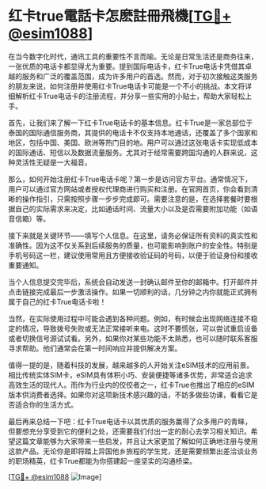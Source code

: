 # 红卡true電話卡怎麽註冊飛機[[TG💪+ @esim1088](https://t.me/s/esim1088)]

在当今数字化时代，通讯工具的重要性不言而喻。无论是日常生活还是商务往来，一张优质的电话卡都显得尤为重要。提到国际电话卡，红卡True电话卡凭借其卓越的服务和广泛的覆盖范围，成为许多用户的首选。然而，对于初次接触这类服务的朋友来说，如何注册并使用红卡True电话卡可能是一个不小的挑战。本文将详细解析红卡True电话卡的注册流程，并分享一些实用的小贴士，帮助大家轻松上手。

首先，让我们来了解一下红卡True电话卡的基本信息。红卡True是一家总部位于泰国的国际通信服务商，其提供的电话卡不仅支持本地通话，还覆盖了多个国家和地区，包括中国、美国、欧洲等热门目的地。用户可以通过这张电话卡实现低成本的国际通话、短信以及数据流量服务。尤其对于经常需要跨国沟通的人群来说，这种灵活性无疑是一大福音。

那么，如何开始注册红卡True电话卡呢？第一步是访问官方平台。通常情况下，用户可以通过官方网站或者授权代理商进行购买和注册。在官网首页，你会看到清晰的操作指引，只需按照步骤一步步完成即可。需要注意的是，在选择套餐时要根据自己的实际需求来决定，比如通话时间、流量大小以及是否需要附加功能（如语音信箱）等。

接下来就是关键环节——填写个人信息。在这里，请务必保证所有资料的真实性和准确性。因为这不仅关系到后续服务的质量，也可能影响到账户的安全性。特别是手机号码这一栏，建议使用常用且方便接收验证码的号码，以便于验证身份和接收重要通知。

当个人信息提交完毕后，系统会自动发送一封确认邮件至你的邮箱中。打开邮件并点击链接完成最后一步激活操作。如果一切顺利的话，几分钟之内你就能正式拥有属于自己的红卡True电话卡啦！

当然，在实际使用过程中可能会遇到各种问题。例如，有时候会出现网络连接不稳定的情况，导致拨号失败或无法正常接听来电。这时不要慌张，可以尝试重启设备或者切换信号源试试看。另外，如果你对某些功能不太熟悉，也可以随时联系客服寻求帮助。他们通常会在第一时间响应并提供解决方案。

值得一提的是，随着科技的发展，越来越多的人开始关注eSIM技术的应用前景。相比传统实体SIM卡，eSIM具有体积小巧、安装便捷等诸多优势，非常适合追求高效生活的现代人。而作为行业内的佼佼者之一，红卡True也推出了相应的eSIM版本供消费者选择。如果你对这项新技术感兴趣的话，不妨多做些功课，看看它是否适合你的生活方式。

最后再来总结一下吧：红卡True电话卡以其优质的服务赢得了众多用户的青睐，但要想充分享受到它的便利之处，还需要我们付出一定的耐心去学习相关知识。希望这篇文章能够为大家带来一些启发，并且让大家更加了解如何正确地注册与使用这款产品。无论你是即将踏上异国他乡旅程的学生党，还是需要频繁出差洽谈业务的职场精英，红卡True都能为你搭建起一座坚实的沟通桥梁。

[[TG💪+ @esim1088](https://t.me/s/esim1088) ![Image](https://i.postimg.cc/4NQfJmqS/Snipaste-2025-05-13-00-14-12.png)]